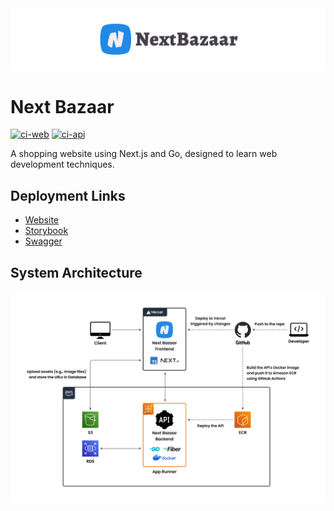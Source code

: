 <img src="assets/header.svg" />

# Next Bazaar

[![ci-web](https://github.com/ot07/next-bazaar/actions/workflows/ci-web.yml/badge.svg)](https://github.com/ot07/next-bazaar/actions/workflows/ci-web.yml)
[![ci-api](https://github.com/ot07/next-bazaar/actions/workflows/ci-api.yml/badge.svg)](https://github.com/ot07/next-bazaar/actions/workflows/ci-api.yml)

A shopping website using Next.js and Go, designed to learn web development techniques.

## Deployment Links

- [Website](https://next-bazaar.vercel.app/)
- [Storybook](https://main--65224f832ec3028e25f863e1.chromatic.com/)
- [Swagger](https://yeuh7wr9ys.ap-northeast-1.awsapprunner.com/swagger/index.html)

## System Architecture

<img src="assets/system-architecture.png" />
